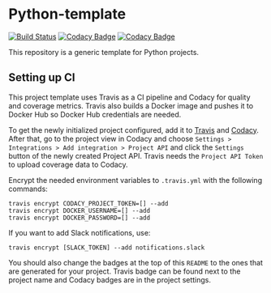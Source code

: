 Python-template
===============
[![Build Status](https://travis-ci.org/osakunta/python-template.svg?branch=master)](https://travis-ci.org/osakunta/python-template)
[![Codacy Badge](https://api.codacy.com/project/badge/Grade/a7b1e223cd874c41a12211c148620171)](https://www.codacy.com/app/Osakunta/python-template?utm_source=github.com&amp;utm_medium=referral&amp;utm_content=osakunta/python-template&amp;utm_campaign=Badge_Grade)
[![Codacy Badge](https://api.codacy.com/project/badge/Coverage/a7b1e223cd874c41a12211c148620171)](https://www.codacy.com/app/Osakunta/python-template?utm_source=github.com&utm_medium=referral&utm_content=osakunta/python-template&utm_campaign=Badge_Coverage)

This repository is a generic template for Python projects.

Setting up CI
-------------
This project template uses Travis as a CI pipeline and Codacy for quality and coverage metrics. Travis also builds a
Docker image and pushes it to Docker Hub so Docker Hub credentials are needed.

To get the newly initialized project configured, add it to [Travis](https://travis-ci.org/account/repositories) and
[Codacy](https://app.codacy.com/wizard/projects). After that, go to the project view in Codacy and choose
`Settings > Integrations > Add integration > Project API` and click the `Settings` button of the newly created Project
API. Travis needs the `Project API Token` to upload coverage data to Codacy.

Encrypt the needed environment variables to `.travis.yml` with the following commands:

    travis encrypt CODACY_PROJECT_TOKEN=[] --add
    travis encrypt DOCKER_USERNAME=[] --add
    travis encrypt DOCKER_PASSWORD=[] --add

If you want to add Slack notifications, use:

    travis encrypt [SLACK_TOKEN] --add notifications.slack

You should also change the badges at the top of this `README` to the ones that are generated for your project. Travis
badge can be found next to the project name and Codacy badges are in the project settings.
